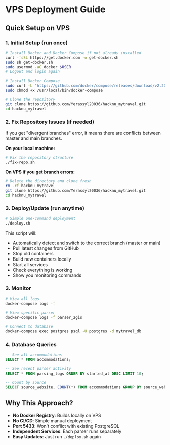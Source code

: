 # VPS Deployment Guide

## Quick Setup on VPS

### 1. Initial Setup (run once)
```bash
# Install Docker and Docker Compose if not already installed
curl -fsSL https://get.docker.com -o get-docker.sh
sudo sh get-docker.sh
sudo usermod -aG docker $USER
# Logout and login again

# Install Docker Compose
sudo curl -L "https://github.com/docker/compose/releases/download/v2.20.0/docker-compose-$(uname -s)-$(uname -m)" -o /usr/local/bin/docker-compose
sudo chmod +x /usr/local/bin/docker-compose

# Clone the repository
git clone https://github.com/Yerassyl20036/hacknu_mytravel.git
cd hacknu_mytravel
```

### 2. Fix Repository Issues (if needed)

If you get "divergent branches" error, it means there are conflicts between master and main branches.

**On your local machine:**
```bash
# Fix the repository structure
./fix-repo.sh
```

**On VPS if you get branch errors:**
```bash
# Delete the directory and clone fresh
rm -rf hacknu_mytravel
git clone https://github.com/Yerassyl20036/hacknu_mytravel.git
cd hacknu_mytravel
```

### 3. Deploy/Update (run anytime)
```bash
# Simple one-command deployment
./deploy.sh
```

This script will:
- Automatically detect and switch to the correct branch (master or main)
- Pull latest changes from GitHub
- Stop old containers
- Build new containers locally
- Start all services
- Check everything is working
- Show you monitoring commands

### 3. Monitor
```bash
# View all logs
docker-compose logs -f

# View specific parser
docker-compose logs -f parser_2gis

# Connect to database
docker-compose exec postgres psql -U postgres -d mytravel_db
```

### 4. Database Queries
```sql
-- See all accommodations
SELECT * FROM accommodations;

-- See recent parser activity
SELECT * FROM parsing_logs ORDER BY started_at DESC LIMIT 10;

-- Count by source
SELECT source_website, COUNT(*) FROM accommodations GROUP BY source_website;
```

## Why This Approach?

- **No Docker Registry**: Builds locally on VPS
- **No CI/CD**: Simple manual deployment
- **Port 5433**: Won't conflict with existing PostgreSQL
- **Independent Services**: Each parser runs separately
- **Easy Updates**: Just run `./deploy.sh` again